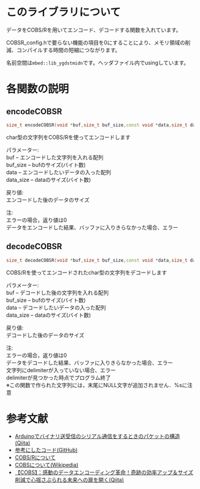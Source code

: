 # このライブラリについて

データをCOBS/Rを用いてエンコード、デコードする関数を入れています。

COBSR_config.hで要らない機能の項目を0にすることにより、メモリ領域の削減、コンパイルする時間の短縮につながります。

名前空間は`mbed::lib_ygdstmidn`です。ヘッダファイル内でusingしています。

# 各関数の説明

## encodeCOBSR

```c++
size_t encodeCOBSR(void *buf,size_t buf_size,const void *data,size_t data_size);
```
char型の文字列をCOBS/Rを使ってエンコードします

パラメーター:<br>
buf – エンコードした文字列を入れる配列<br>
buf_size – bufのサイズ(バイト数)<br>
data – エンコードしたいデータの入った配列<br>
data_size – dataのサイズ(バイト数)

戻り値:<br>
エンコードした後のデータのサイズ

注:<br>
エラーの場合，返り値は0<br>
データをエンコードした結果、バッファに入りきらなかった場合、エラー

## decodeCOBSR

```c++
size_t decodeCOBSR(void *buf,size_t buf_size,const void *data,size_t data_size)
```
COBS/Rを使ってエンコードされたchar型の文字列をデコードします

パラメーター:<br>
buf – デコードした後の文字列を入れる配列<br>
buf_size – bufのサイズ(バイト数)<br>
data – デコードしたいデータの入った配列<br>
data_size – dataのサイズ(バイト数)

戻り値:<br>
デコードした後のデータのサイズ

注:<br>
エラーの場合，返り値は0<br>
データをデコードした結果、バッファに入りきらなかった場合、エラー<br>
文字列にdelimiterが入っていない場合、エラー<br>
delimiterが見つかった時点でプログラム終了<br>
※この関数で作られた文字列には，末尾にNULL文字が追加されません．%sに注意


# 参考文献
- [Arduinoでバイナリ送受信のシリアル通信をするときのパケットの構造(Qiita)](https://qiita.com/hideakitai/items/347985528656be03b620)
- [参考にしたコード(GitHub)](https://github.com/bakercp/PacketSerial/blob/master/src/Encoding/COBS.h)
- [COBS/Rについて](https://pythonhosted.org/cobs/cobsr-intro.html)
- [COBSについて(Wikipedia)](https://en.wikipedia.org/wiki/Consistent_Overhead_Byte_Stuffing)
- [【COBS】：感動のデータエンコーディング革命！奇跡の効率アップ＆サイズ削減で心揺さぶられる未来への扉を開く(Qiita)](https://qiita.com/keek123/items/8eba70953f3dfc9dc395)
